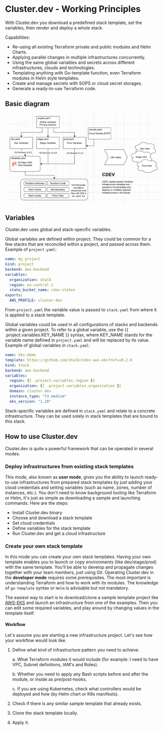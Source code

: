 # Cluster.dev - Working Principles

With Cluster.dev you download a predefined stack template, set the variables, then render and deploy a whole stack.

Capabilities:

- Re-using all existing Terraform private and public modules and Helm Charts.
- Applying parallel changes in multiple infrastructures concurrently.
- Using the same global variables and secrets across different infrastructures, clouds and technologies.
- Templating anything with Go-template function, even Terraform modules in Helm style templates.
- Create and manage secrets with SOPS or cloud secret storages.
- Generate a ready-to-use Terraform code.

## Basic diagram

![cdev diagram](./images/cdev-base-diagram.png)

## Variables

Cluster.dev uses global and stack-specific variables.

Global variables are defined within project. They could be common for a few stacks that are reconciled within a project, and passed across them. Example of `project.yaml`:

```yaml
name: my_project
kind: project
backend: aws-backend
variables:
  organization: shalb
  region: eu-central-1
  state_bucket_name: cdev-states
exports:
  AWS_PROFILE: cluster-dev  
```

 From `project.yaml` the variable value is passed to `stack.yaml` from where it is applied to a stack template. 
 
 Global variables could be used in all configurations of stacks and backends within a given project. To refer to a global variable, use the {{ .project.variables.KEY_NAME }} syntax, where KEY_NAME stands for the variable name defined in `project.yaml` and will be replaced by its value. Example of global variables in `stack.yaml`:

```yaml
name: eks-demo
template: https://github.com/shalb/cdev-aws-eks?ref=v0.2.0
kind: Stack
backend: aws-backend
variables:
  region: {{ .project.variables.region }}
  organization: {{ .project.variables.organization }}
  domain: cluster.dev
  instance_type: "t3.medium"
  eks_version: "1.20"
```

Stack-specific variables are defined in `stack.yaml` and relate to a concrete infrastructure. They can be used solely in stack templates that are bound to this stack. 

## How to use Cluster.dev

Cluster.dev is quite a powerful framework that can be operated in several modes.

### Deploy infrastructures from existing stack templates

This mode, also known as **user mode**, gives you the ability to launch ready-to-use infrastructures from prepared stack templates by just adding your cloud credentials and setting variables (such as name, zones, number of instances, etc.).
You don't need to know background tooling like Terraform or Helm, it's just as simple as downloading a sample and launching commands. Here are the steps:

* Install Cluster.dev binary
* Choose and download a stack template
* Set cloud credentials
* Define variables for the stack template
* Run Cluster.dev and get a cloud infrastructure

### Create your own stack template

In this mode you can create your own stack templates. Having your own template enables you to launch or copy environments (like dev/stage/prod) with the same template.
You'll be able to develop and propagate changes together with your team members, just using Git.
Operating Cluster.dev in the **developer mode** requires some prerequisites. The most important is understanding Terraform and how to work with its modules. The knowledge of `go-template` syntax or `Helm` is advisable but not mandatory.

The easiest way to start is to download/clone a sample template project like [AWS-EKS](https://github.com/shalb/cdev-aws-eks)
and launch an infrastructure from one of the examples.
Then you can edit some required variables, and play around by changing values in the template itself.

#### Workflow

Let's assume you are starting a new infrastructure project. Let's see how your workflow would look like.

1. Define what kind of infrastructure pattern you need to achieve.

      a. What Terraform modules it would include (for example: I need to have VPC, Subnet definitions, IAM's and Roles).
    
      b. Whether you need to apply any Bash scripts before and after the module, or inside as pre/post-hooks.
    
      c. If you are using Kubernetes, check what controllers would be deployed and how (by Helm chart or K8s manifests).

2. Check if there is any similar sample template that already exists.

3. Clone the stack template locally.

4. Apply it.


